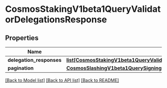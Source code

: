 # CosmosStakingV1beta1QueryValidatorDelegationsResponse

## Properties
Name | Type | Description | Notes
------------ | ------------- | ------------- | -------------
**delegation_responses** | [**list[CosmosStakingV1beta1QueryValidatorDelegationsResponseDelegationResponses]**](CosmosStakingV1beta1QueryValidatorDelegationsResponseDelegationResponses.md) |  | [optional] 
**pagination** | [**CosmosSlashingV1beta1QuerySigningInfosResponsePagination**](CosmosSlashingV1beta1QuerySigningInfosResponsePagination.md) |  | [optional] 

[[Back to Model list]](../README.md#documentation-for-models) [[Back to API list]](../README.md#documentation-for-api-endpoints) [[Back to README]](../README.md)

